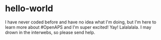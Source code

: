 # hello-world

I have never coded before and have no idea what I'm doing, but I'm here to learn more about #OpenAPS and I'm super excited! Yay! Lalalalala. I may drown in the interwebs, so please send help.
